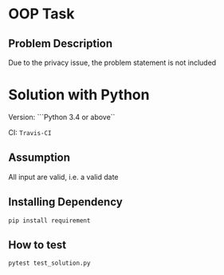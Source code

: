 # OOP Task

## Problem Description

Due to the privacy issue, the problem statement is not included

 # Solution with Python
Version: 
```Python 3.4 or above``

CI: 
```Travis-CI```

## Assumption
All input are valid, i.e. a valid date

## Installing Dependency
```pip install requirement```

## How to test
```pytest test_solution.py```

